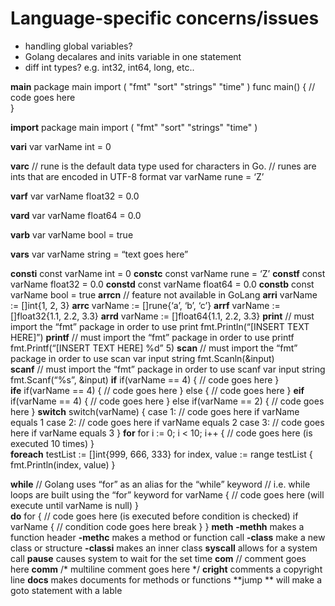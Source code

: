 # Language-specific concerns/issues
* handling global variables?
* Golang decalares and inits variable in one statement
* diff int types? e.g. int32, int64, long, etc..
 

**main**
	package main
	import ( 
    "fmt"
    "sort"
    "strings"
    "time"
	)
	func main() { 
		// code goes here  
	}
	
**import**
	package main
	import (
	"fmt"
	"sort"
	"strings"
	"time"
	)
	
**vari**
	var varName int = 0
	
**varc**
	// rune is the default data type used for characters in Go.
	// runes are ints that are encoded in UTF-8 format
	var varName rune = ‘Z’
	
**varf**
	var varName float32 = 0.0

**vard**
	var varName float64 = 0.0

**varb**
	var varName bool = true
	
**vars**
	var varName string = “text goes here”
	
**consti**
	const varName int = 0
**constc**
	const varName rune = ‘Z’
**constf**
	const varName float32 = 0.0
**constd**
	const varName float64 = 0.0
**constb**
	const varName bool = true
**arrcn**
	// feature not available in GoLang
**arri**
	varName := []int{1, 2, 3}
**arrc**
	varName := []rune{‘a’, ‘b’, ‘c’}
**arrf**
	varName := []float32{1.1, 2.2, 3.3}
**arrd**
	varName := []float64{1.1, 2.2, 3.3}
**print**
	// must import the “fmt” package in order to use print
	fmt.Println(“[INSERT TEXT HERE]”)
**printf**
	// must import the “fmt” package in order to use printf
	fmt.Printf(“[INSERT TEXT HERE] %d” 5)
**scan**
	// must import the “fmt” package in order to use scan
	var input string
	fmt.Scanln(&input)	
**scanf**
	// must import the “fmt” package in order to use scanf
	var input string
	fmt.Scanf(“%s”, &input)
**if**
	if(varName == 4) {
		// code goes here
	}		
**ife**
	if(varName == 4) {
		// code goes here
	} else {
		// code goes here
	}
**eif**
	if(varName == 4) {
		// code goes here
	}
	else if(varName 	== 2) {
		// code goes here
	}
**switch**
	switch(varName) {
	case 1:
		// code goes here if varName equals 1
	case 2:
		// code goes here if varName equals 2
	case 3:
		// code goes here if varName equals 3
	}
**for**
	for i := 0; i < 10; i++ {
		// code goes here (is executed 10 times)
	}		
**foreach**
	testList := []int{999, 666, 333}
 	for index, value := range testList {
 		fmt.Println(index, value)
	}

**while**
	// Golang uses “for” as an alias for the “while” keyword
	// i.e. while loops are built using the “for” keyword
	for varName {
		// code goes here (will execute until varName is null)
	}		
**do**
	for {
		// code goes here (is executed before condition is checked)
		if varName {
			// condition code goes here
			break 
		}
	}
**meth**
**-methh**		makes a function header
**-methc**		makes a method or function call
**-class**		make a new class or structure
**-classi**		makes an inner class
**syscall**		allows for a system call
**pause**		causes system to wait for the set time
**com**
	// comment goes here
**comm**
	/*
	multiline comment goes here
	*/
**cright**		comments a copyright line
**docs**		makes documents for methods or functions
**jump	**	will make a goto statement with a lable
